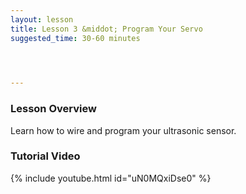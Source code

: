 ```yaml
---
layout: lesson
title: Lesson 3 &middot; Program Your Servo
suggested_time: 30-60 minutes

      


---
```


### Lesson Overview

Learn how to wire and program your ultrasonic sensor. 

### Tutorial Video

{% include youtube.html id="uN0MQxiDse0" %}

